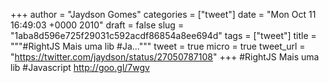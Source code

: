 
+++
author = "Jaydson Gomes"
categories = ["tweet"]
date = "Mon Oct 11 16:49:03 +0000 2010"
draft = false
slug = "1aba8d596e725f29031c592acdf86854a8ee694d"
tags = ["tweet"]
title = """#RightJS Mais uma lib #Ja..."""
tweet = true
micro = true
tweet_url = "https://twitter.com/jaydson/status/27050787108"
+++
#RightJS Mais uma lib #Javascript http://goo.gl/7wgv
